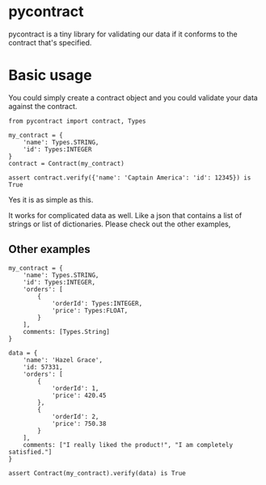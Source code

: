 # pycontract

pycontract is a tiny library for validating our data if it conforms to the contract that's specified.

# Basic usage

You could simply create a contract object and you could validate your data against the contract.
```
from pycontract import contract, Types

my_contract = {
    'name': Types.STRING,
    'id': Types:INTEGER
}
contract = Contract(my_contract)

assert contract.verify({'name': 'Captain America': 'id': 12345}) is True
```
Yes it is as simple as this.

It works for complicated data as well. Like a json that contains a list of strings or list of dictionaries. Please check out the other examples,

## Other examples

```
my_contract = {
    'name': Types.STRING,
    'id': Types:INTEGER,
    'orders': [
        {
            'orderId': Types:INTEGER,
            'price': Types:FLOAT,
        }
    ],
    comments: [Types.String]
}

data = {
    'name': 'Hazel Grace',
    'id: 57331,
    'orders': [
        {
            'orderId': 1,
            'price': 420.45
        },
        {
            'orderId': 2,
            'price': 750.38
        }
    ],
    comments: ["I really liked the product!", "I am completely satisfied."]
}

assert Contract(my_contract).verify(data) is True
```